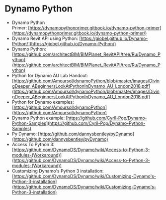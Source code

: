 # Dynamo Python

- Dynamo Python Primer: [https://dynamopythonprimer.gitbook.io/dynamo-python-primer](https://dynamopythonprimer.gitbook.io/dynamo-python-primer/)
- Dynamo Revit API using Python: [https://giobel.github.io/Dynamo-Python/](https://giobel.github.io/Dynamo-Python/)
- Dynamo Python: [https://github.com/architectBIM/BIMPlanet_RevitAPI/tree/Ru/Dynamo_Python](https://github.com/architectBIM/BIMPlanet_RevitAPI/tree/Ru/Dynamo_Python)
- Python for Dynamo AU Lab Handout: [https://github.com/Amoursol/dynamoPython/blob/master/images/DivingDeeper_ABeginnersLookAtPythonInDynamo_AU_London2018.pdf](https://github.com/Amoursol/dynamoPython/blob/master/images/DivingDeeper_ABeginnersLookAtPythonInDynamo_AU_London2018.pdf)
- Python for Dynamo examples: [https://github.com/Amoursol/dynamoPython](https://github.com/Amoursol/dynamoPython)
- Dynamo Python example: [https://github.com/Cyril-Pop/Dynamo-Python-Samples](https://github.com/Cyril-Pop/Dynamo-Python-Samples)
- Py Dynamo: [https://github.com/dannysbentley/pyDynamo](https://github.com/dannysbentley/pyDynamo)
- Access To Python 3: [https://github.com/DynamoDS/Dynamo/wiki/Access-to-Python-3-modules-(Workaround)](https://github.com/DynamoDS/Dynamo/wiki/Access-to-Python-3-modules-(Workaround))
- Customizing Dynamo's Python 3 installation: [https://github.com/DynamoDS/Dynamo/wiki/Customizing-Dynamo's-Python-3-installation](https://github.com/DynamoDS/Dynamo/wiki/Customizing-Dynamo's-Python-3-installation)